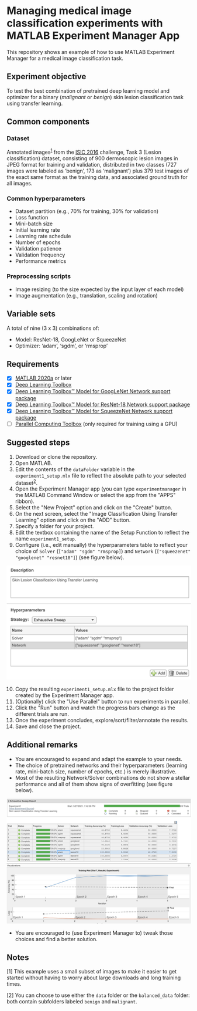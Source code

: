 # Managing medical image classification experiments with MATLAB Experiment Manager App
This repository shows an example of how to use MATLAB Experiment Manager for a medical image classification task.

## Experiment objective
To test the best combination of pretrained deep learning model and optimizer for a binary (*malignant* or *benign*) skin lesion classification task using transfer learning.

## Common components
### Dataset
Annotated images<sup>[1](#myfootnote1)</sup> from the [ISIC 2016](https://challenge.isic-archive.com/data) challenge, Task 3 (Lesion classification) dataset, consisting of 900 dermoscopic lesion images in JPEG format for training and validation, distributed in two classes (727 images were labeled as ‘benign’, 173 as ‘malignant’) plus 379 test images of the exact same format as the training data, and associated ground truth for all images.

### Common hyperparameters
- Dataset partition (e.g., 70% for training, 30% for validation)
- Loss function
- Mini-batch size
- Initial learning rate
- Learning rate schedule
- Number of epochs
- Validation patience
- Validation frequency
- Performance metrics
  
### Preprocessing scripts
- Image resizing (to the size expected by the input layer of each model)
- Image augmentation (e.g., translation, scaling and rotation)

## Variable sets
A total of nine (3 x 3) combinations of:
- Model: ResNet-18, GoogLeNet or SqueezeNet
- Optimizer: ‘adam’, ‘sgdm’, or ‘rmsprop’

## Requirements
- [X]  [MATLAB 2020a](https://www.mathworks.com/products/matlab.html) or later
- [X]  [Deep Learning Toolbox](https://www.mathworks.com/products/deep-learning.html)
- [X]  [Deep Learning Toolbox™ Model for GoogLeNet Network support package](https://www.mathworks.com/help/deeplearning/ref/googlenet.html) 
- [X]  [Deep Learning Toolbox™ Model for ResNet-18 Network support package](https://www.mathworks.com/help/deeplearning/ref/resnet18.html) 
- [X]  [Deep Learning Toolbox™ Model for SqueezeNet Network support package](https://www.mathworks.com/help/deeplearning/ref/squeezenet.html) 
- [ ]  [Parallel Computing Toolbox](https://www.mathworks.com/products/parallel-computing.html) (only required for training using a GPU)
## Suggested steps
1. Download or clone the repository.
2. Open MATLAB.
3. Edit the contents of the `dataFolder` variable in the `experiment1_setup.mlx` file to reflect the absolute path to your selected dataset<sup>[2](#myfootnote2)</sup>. 
4. Open the Experiment Manager app (you can type `experimentmanager` in the MATLAB Command Window or select the app from the "APPS" ribbon).
5. Select the "New Project" option and click on the "Create" button.
6. On the next screen, select the "Image Classification Using Transfer Learning" option and click on the "ADD" button.
7. Specify a folder for your project.
8. Edit the textbox containing the name of the Setup Function to reflect the name `experiment1_setup`.
9.  Configure (i.e., edit manually) the hyperparameters table to reflect your choice of `Solver` (`["adam" "sgdm" "rmsprop]`) and `Network` (`["squeezenet" "googlenet" "resnet18"]`) (see figure below). 

![](figures/EM1_edited.png)

10. Copy the resulting `experiment1_setup.mlx` file to the project folder created by the Experiment Manager app.
11. (Optionally) click the "Use Parallel" button to run experiments in parallel.
12. Click the "Run" button and watch the progress bars change as the different trials are run.
13. Once the experiment concludes, explore/sort/filter/annotate the results. 
14. Save and close the project.
## Additional remarks

- You are encouraged to expand and adapt the example to your needs.
- The choice of pretrained networks and their hyperparameters (learning rate, mini-batch size, number of epochs, etc.) is merely illustrative. 
- Most of the resulting Network/Solver combinations do not show a stellar performance and all of them show signs of overfitting (see figure below). 
  
![](figures/EM2_edited.png)

- You are encouraged to (use Experiment Manager to) tweak those choices and find a better solution.
## Notes
<a name="myfootnote1">[1]</a> This example uses a small subset of images to make it easier to get started without having to worry about large downloads and long training times.   

<a name="myfootnote2">[2]</a> You can choose to use either the `data` folder or the `balanced_data` folder: both contain subfolders labeled `benign` and `malignant`.